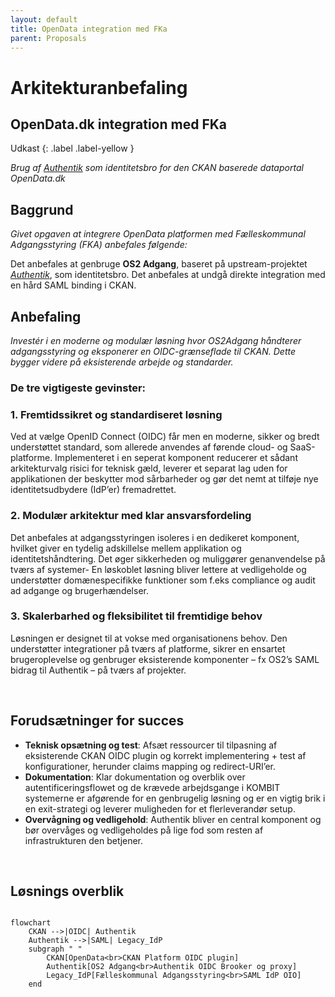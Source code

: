 ```yaml
---
layout: default
title: OpenData integration med FKa
parent: Proposals
---
```


# Arkitekturanbefaling
## OpenData.dk integration med FKa

Udkast
{: .label .label-yellow }

_Brug af [Authentik](https://goauthentik.io/) som identitetsbro for den CKAN baserede dataportal OpenData.dk_

## Baggrund
_Givet opgaven at integrere OpenData platformen med Fælleskommunal Adgangsstyring (FKA) anbefales følgende:_

Det anbefales at genbruge **OS2 Adgang**, baseret på upstream-projektet [*Authentik*](https://goauthentik.io/), som identitetsbro.
Det anbefales at undgå direkte integration med en hård SAML binding i CKAN.

## Anbefaling
_Investér i en moderne og modulær løsning hvor OS2Adgang håndterer adgangsstyring og eksponerer en OIDC-grænseflade til CKAN. Dette bygger videre på eksisterende arbejde og standarder._

### De tre vigtigeste gevinster:

### 1. Fremtidssikret og standardiseret løsning
Ved at vælge OpenID Connect (OIDC) får men en moderne, sikker og bredt understøttet standard, som allerede anvendes af førende cloud- og SaaS-platforme. Implementeret i en seperat komponent reducerer et sådant arkitekturvalg risici for teknisk gæld, leverer et separat lag uden for applikationen der beskytter mod sårbarheder og gør det nemt at tilføje nye identitetsudbydere (IdP’er) fremadrettet.

### 2. Modulær arkitektur med klar ansvarsfordeling
Det anbefales at adgangsstyringen isoleres i en dedikeret komponent, hvilket giver en tydelig adskillelse mellem applikation og identitetshåndtering. Det øger sikkerheden og muliggører genanvendelse på tværs af systemer- En løskoblet løsning bliver lettere at vedligeholde og understøtter domænespecifikke funktioner som f.eks compliance og audit ad adgange og brugerhændelser.

### 3. Skalerbarhed og fleksibilitet til fremtidige behov
Løsningen er designet til at vokse med organisationens behov. Den understøtter integrationer på tværs af platforme, sikrer en ensartet brugeroplevelse og genbruger eksisterende komponenter – fx OS2’s SAML bidrag til Authentik – på tværs af projekter.

<br>

## Forudsætninger for succes

- **Teknisk opsætning og test**: Afsæt ressourcer til tilpasning af eksisterende CKAN OIDC plugin og korrekt implementering + test af konfigurationer, herunder claims mapping og redirect-URI’er.
- **Dokumentation**: Klar dokumentation og overblik over autentificeringsflowet og de krævede arbejdsgange i KOMBIT systemerne er afgørende for en genbrugelig løsning og er en vigtig brik i en exit-strategi og leverer muligheden for et flerleverandør setup.
- **Overvågning og vedligehold**: Authentik bliver en central komponent og bør overvåges og vedligeholdes på lige fod som resten af infrastrukturen den betjener.

<br>

## Løsnings overblik

```mermaid

flowchart 
    CKAN -->|OIDC| Authentik
    Authentik -->|SAML| Legacy_IdP
    subgraph " "
        CKAN[OpenData<br>CKAN Platform OIDC plugin]
        Authentik[OS2 Adgang<br>Authentik OIDC Brooker og proxy]
        Legacy_IdP[Fælleskommunal Adgangsstyring<br>SAML IdP OIO]
    end
    
```